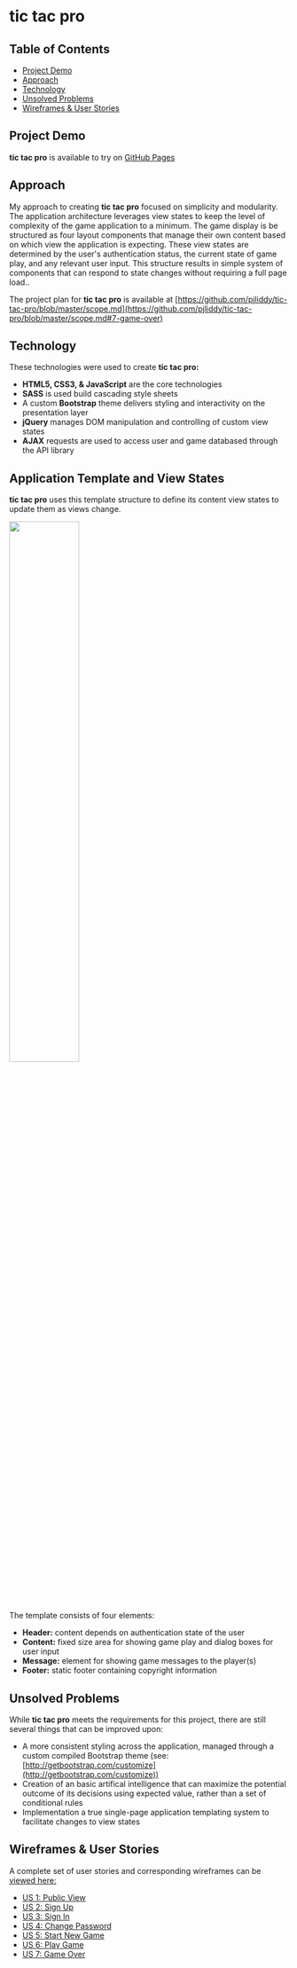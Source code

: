 # tic tac pro

## Table of Contents
- [Project Demo](#project-demo)
- [Approach](#approach)
- [Technology](#technology)
- [Unsolved Problems](#unolved-problems)
- [Wireframes & User Stories](#wireframes-user-stories)


## Project Demo
**tic tac pro** is available to try on [GitHub Pages](https://pjliddy.github.io/tic-tac-pro/)

## Approach
My approach to creating **tic tac pro** focused on simplicity and modularity. The application architecture leverages view states to keep the level of complexity of the game application to a minimum. The game display is be structured as four layout components that manage their own content based on which view the application is expecting. These view states are determined by the user's authentication status, the current state of game play, and any relevant user input. This structure results in simple system of components that can respond to state changes without requiring a full page load..

The project plan for **tic tac pro** is available at [https://github.com/pjliddy/tic-tac-pro/blob/master/scope.md](https://github.com/pjliddy/tic-tac-pro/blob/master/scope.md#7-game-over)

## Technology
These technologies were used to create **tic tac pro:**
- **HTML5, CSS3, & JavaScript** are the core technologies
- **SASS** is used build cascading style sheets
- A custom **Bootstrap** theme delivers styling and interactivity on the presentation layer
- **jQuery** manages DOM manipulation and controlling of custom view states
- **AJAX** requests are used to access user and game databased through the API library

## Application Template and View States
**tic tac pro** uses this template structure to define its content view states to update them as views change.

<a href="https://s3.amazonaws.com/pliddy-ga/tic-tac-toe/wireframes/00-template.png" target="_blank"><img src="https://s3.amazonaws.com/pliddy-ga/tic-tac-toe/wireframes/00-template.png" width="50%"></a>

The template consists of four elements:
- **Header:** content depends on authentication state of the user
- **Content:** fixed size area for showing game play and dialog boxes for user input
- **Message:** element for showing game messages to the player(s)
- **Footer:** static footer containing copyright information

## Unsolved Problems
While **tic tac pro** meets the requirements for this project, there are still several things that can be improved upon:

- A more consistent styling across the application, managed through a custom compiled Bootstrap theme (see: [http://getbootstrap.com/customize](http://getbootstrap.com/customize))
- Creation of an basic artifical intelligence that can maximize the potential outcome of its decisions using expected value, rather than a set of conditional rules
- Implementation a true single-page application templating system to facilitate changes to view states

## Wireframes & User Stories
A complete set of user stories and corresponding wireframes can be [viewed here:](https://github.com/pjliddy/tic-tac-pro/blob/master/scope.md#user-stories-and-wireframes)
  - [US 1: Public View](https://github.com/pjliddy/tic-tac-pro/blob/master/scope.md#1-public-view)
  - [US 2: Sign Up](https://github.com/pjliddy/tic-tac-pro/blob/master/scope.md#2-sign-up)
  - [US 3: Sign In](https://github.com/pjliddy/tic-tac-pro/blob/master/scope.md#3-sign-in)
  - [US 4: Change Password](https://github.com/pjliddy/tic-tac-pro/blob/master/scope.md#4-change-password)
  - [US 5: Start New Game](https://github.com/pjliddy/tic-tac-pro/blob/master/scope.md#5-start-new-game)
  - [US 6: Play Game](https://github.com/pjliddy/tic-tac-pro/blob/master/scope.md#6-play-game)
  - [US 7: Game Over](https://github.com/pjliddy/tic-tac-pro/blob/master/scope.md#7-game-over)
